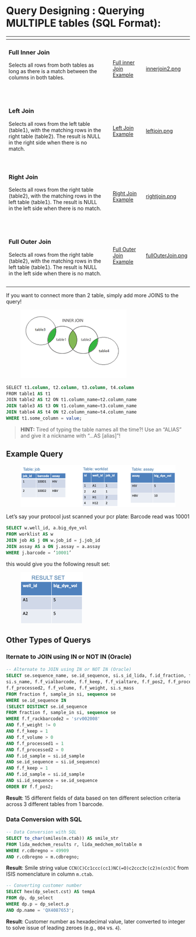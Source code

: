 # Query Designing : Querying MULTIPLE tables (SQL Format):

<table data-view="cards"><thead><tr><th></th><th></th><th></th><th data-hidden data-card-cover data-type="files"></th></tr></thead><tbody><tr><td><h3>Full Inner Join</h3><p>Selects all rows from both tables as long as there is a match between the columns in both tables.</p><p></p><p></p><p><br></p></td><td></td><td><a data-footnote-ref href="#user-content-fn-1">Full inner Join Example</a></td><td><a href="../../../.gitbook/assets/innerjoin2.png">innerjoin2.png</a></td></tr><tr><td><h3>Left Join</h3><p>Selects all rows from the left table (table1), with the matching rows in the right table (table2). The result is NULL in the right side when there is no match. <br><br></p></td><td></td><td><a data-footnote-ref href="#user-content-fn-2">Left Join Example</a></td><td><a href="../../../.gitbook/assets/leftjoin.png">leftjoin.png</a></td></tr><tr><td><h3>Right Join</h3><p>Selects all rows from the right table (table2), with the matching rows in the left table (table1). The result is NULL in the left side when there is no match.</p><p><br></p></td><td></td><td><a data-footnote-ref href="#user-content-fn-3">Right Join Example</a></td><td><a href="../../../.gitbook/assets/rightjoin.png">rightjoin.png</a></td></tr><tr><td><h3>Full Outer Join</h3><p>Selects all rows from the right table (table2), with the matching rows in the left table (table1). The result is NULL in the left side when there is no match.</p></td><td></td><td><p></p><p></p><p><a data-footnote-ref href="#user-content-fn-4">Full Outer Join Example</a></p></td><td><a href="../../../.gitbook/assets/fullOuterJoin.png">fullOuterJoin.png</a></td></tr><tr><td></td><td></td><td></td><td></td></tr><tr><td></td><td></td><td></td><td></td></tr></tbody></table>

If you want to connect more than 2 table, simply add more JOINS to the query!

<figure><img src="../../../.gitbook/assets/image (23) (1) (1) (1) (1) (1) (1) (1) (1) (1) (1).png" alt="" width="290"><figcaption></figcaption></figure>



```sql
SELECT t1.column, t2.column, t3.column, t4.column
FROM table1 AS t1
JOIN table2 AS t2 ON t1.column_name=t2.column_name
JOIN table3 AS t3 ON t1.column_name=t3.column_name
JOIN table4 AS t4 ON t2.column_name=t4.column_name
WHERE t1.some_column = value;
```

> **HINT:** Tired of typing the table names all the time?! Use an “ALIAS” and give it a nickname with “…AS \[alias]”!

## Example Query

<figure><img src="../../../.gitbook/assets/image (24) (1) (1) (1) (1) (1) (1) (1) (1) (1) (1).png" alt=""><figcaption></figcaption></figure>

Let’s say your protocol just scanned your pcr plate: Barcode read was 10001

```sql
SELECT w.well_id, a.big_dye_vol
FROM worklist AS w
JOIN job AS j ON w.job_id = j.job_id
JOIN assay AS a ON j.assay = a.assay
WHERE j.barcode = ‘10001’
```

this would give you the following result set:&#x20;

<figure><img src="../../../.gitbook/assets/image (25) (1) (1) (1) (1) (1) (1) (1) (1) (1) (1).png" alt="" width="170"><figcaption></figcaption></figure>

## Other Types of Querys

### lternate to JOIN using IN or NOT IN (Oracle)

```sql
-- Alternate to JOIN using IN or NOT IN (Oracle)
SELECT se.sequence_name, se.id_sequence, si.s_id_lida, f.id_fraction, f.id_sample, 
si.s_name, f.f_vialbarcode, f.f_keep, f.f_vialtare, f.f_pos2, f.f_processed1, 
f.f_processed2, f.f_volume, f.f_weight, si.s_mass 
FROM fraction f, sample_in si, sequence se 
WHERE se.id_sequence IN 
(SELECT DISTINCT se.id_sequence 
FROM fraction f, sample_in si, sequence se 
WHERE f.f_rackbarcode2 = 'srv002008' 
AND f.f_weight != 0 
AND f.f_keep = 1 
AND f.f_volume > 0 
AND f.f_processed1 = 1 
AND f.f_processed2 = 0 
AND f.id_sample = si.id_sample 
AND se.id_sequence = si.id_sequence)
AND f.f_keep = 1 
AND f.id_sample = si.id_sample 
AND si.id_sequence = se.id_sequence 
ORDER BY f.f_pos2;
```

**Result**: 15 different fields of data based on ten different selection criteria across 3 different tables from 1 barcode.



### Data Conversion with SQL

```sql
-- Data Conversion with SQL
SELECT to_char(smiles(m.ctab)) AS smile_str 
FROM lida_medchem_results r, lida_medchem_moltable m 
WHERE r.cdbregno = 49909 
AND r.cdbregno = m.cdbregno;
```

**Result**: Smile string value `CCN(C)Cc1ccc(cc1)NC(=O)c2ccc3c(c2)n(cn3)C` from ISIS nomenclature in column `m.ctab`.

```sql
-- Converting customer number
SELECT hex(dp_select.cst) AS tempA 
FROM dp, dp_select 
WHERE dp.p = dp_select.p 
AND dp.name = 'QX4087653';
```

**Result**: Customer number as hexadecimal value, later converted to integer to solve issue of leading zeroes (e.g., `004` vs. `4`).

[^1]: ```sql
    SELECT table1.column1, table2.column2
    FROM table1
    JOIN table2
    ON table1.column_name = table2.column_name;
    ```

    Note: You begin using `<table>.<column>`.

[^2]: ```sql
    SELECT table1.column1, table2.column2
    FROM table1
    LEFT JOIN table2
    ON table1.column_name=table2.column_name;
    ```

[^3]: ```sql
    SELECT table1.column1, table2.column2
    FROM table1
    RIGHT JOIN table2
    ON table1.column_name=table2.column_name;
    ```

[^4]: ```sql
    SELECT table1.column1, table2.column2
    FROM table1
    FULL OUTER JOIN table2
    ON table1.column_name=table2.column_name;
    ```
